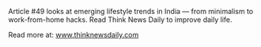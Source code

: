 Article #49 looks at emerging lifestyle trends in India — from minimalism to work-from-home hacks. Read Think News Daily to improve daily life.

Read more at: www.thinknewsdaily.com